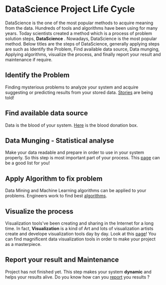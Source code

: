 # DataScience Project Life Cycle

DataScience is the one of the most popular methods to acquire meaning from the data. Hundreds of tools and algorithms have been using for many years. Today scientists created a method which is a process of problem solution steps, **DataScience** . Nowadays, DataScience is the most popular method. Below titles are the steps of DataScience, generally applying steps are such as Identify the Problem, Find available data source, Data munging, Applying algorithms, visualize the process, and finally report your result and maintenance if require. 

## Identify the Problem

Finding mysterious problems to analyze your system and acquire suggesting or predicting results from your stored data. [Stories](https://github.com/okulbilisim/awesome-datascience/blob/master/Identifying-Problems.md) are being told!

## Find available data source

Data is the blood of your system.  [Here](https://github.com/okulbilisim/awesome-datascience#data-sets) is the blood donation box.

## Data Munging - Statistical analyse

Make your data readable and prepare in order to use in your system properly. So this step is most important part of your process. This [page](https://github.com/okulbilisim/awesome-datascience/blob/master/DataMunging.md) can be a good list for you!  

## Apply Algorithm to fix problem

Data Mining and Machine Learning algorithms can be applied to your problems. Engineers work to find best [algorithms](https://github.com/okulbilisim/awesome-datascience/blob/master/Algorithms.md).

## Visualize the process

Visualization tools've been creating and sharing in the Internet for a long time. In fact, **Visualization** is  a kind of Art and lots of visualization artists create and develope visualization tools day by day. Look at this [page](https://github.com/okulbilisim/awesome-datascience/blob/master/Visualization.md)! You can find magnificent data visualization tools in order to make your project as a masterpiece.

## Report your result and Maintenance 

 Project has not finished yet. This step makes your system **dynamic** and helps your results alive. Do you know how can you [report](https://github.com/okulbilisim/awesome-datascience/blob/master/Report-your-result.md) you results ?
